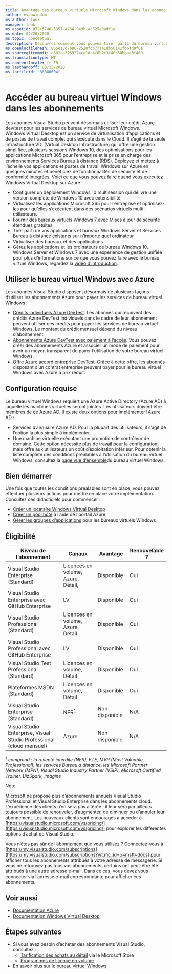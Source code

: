 ```yaml
---
title: Avantage des bureaux virtuels Microsoft Windows dans les abonnements Visual Studio | Microsoft Docs
author: evanwindom
ms.author: lank
manager: lank
ms.assetid: 872c5746-5357-4764-949b-aa525a0adf1a
ms.date: 04/20/2020
ms.topic: conceptual
description: Découvrez comment vous pouvez tirer parti du bureau virtuel Microsoft Windows via votre abonnement Visual Studio
ms.openlocfilehash: 865e18d7b8672520fcb771a1db56141fb6fd9f0a
ms.sourcegitcommit: a801ca3269274ce1de4f6b2c3f40b58bbaa3f460
ms.translationtype: MT
ms.contentlocale: fr-FR
ms.lasthandoff: 08/25/2020
ms.locfileid: "88800604"
---
```

# <a name="access-windows-virtual-desktop-in-subscriptions"></a>Accéder au bureau virtuel Windows dans les abonnements 
Les abonnés Visual Studio peuvent désormais utiliser leur crédit Azure dev/test pour les services de bureau virtuel Microsoft Windows.  
Windows Virtual Desktop est un service de virtualisation d’applications et de postes de travail complet qui s’exécute dans le Cloud. Il s’agit de la seule infrastructure VDI (Virtual Desktop Infrastructure) qui offre une gestion simplifiée, plusieurs sessions Windows 10, des optimisations pour les applications Microsoft 365 pour l’entreprise et la prise en charge des environnements Services Bureau à distance (RDS). Déployez et mettez à l’échelle vos applications et postes de travail Windows sur Azure en quelques minutes et bénéficiez de fonctionnalités de sécurité et de conformité intégrées.
Voici ce que vous pouvez faire quand vous exécutez Windows Virtual Desktop sur Azure :
- Configurer un déploiement Windows 10 multisession qui délivre une version complète de Windows 10 avec extensibilité
- Virtualisez les applications Microsoft 365 pour l’entreprise et optimisez-les pour qu’elles s’exécutent dans des scénarios virtuels multi-utilisateurs.
- Fournir des bureaux virtuels Windows 7 avec Mises à jour de sécurité étendues gratuites
- Tirer parti de vos applications et bureaux Windows Server et Services Bureau à distance existants sur n’importe quel ordinateur
- Virtualiser des bureaux et des applications
- Gérez les applications et les ordinateurs de bureau Windows 10, Windows Server et Windows 7 avec une expérience de gestion unifiée pour plus d’informations sur ce que vous pouvez faire avec le bureau virtuel Windows, regardez la [vidéo d’introduction](https://docs.microsoft.com/azure/virtual-desktop/overview).

## <a name="use-windows-virtual-desktop-with-azure"></a>Utiliser le bureau virtuel Windows avec Azure 
Les abonnés Visual Studio disposent désormais de plusieurs façons d’utiliser les abonnements Azure pour payer les services de bureau virtuel Windows :
- [Crédits individuels Azure DevTest](vs-azure.md).  Les abonnés qui reçoivent des crédits Azure DevTest individuels dans le cadre de leur abonnement peuvent utiliser ces crédits pour payer les services de bureau virtuel Windows.  Le montant du crédit mensuel dépend du niveau d’abonnement.
- [Abonnements Azure DevTest avec paiement à l’accès](vs-azure-payg.md).  Vous pouvez créer des abonnements Azure et associer un mode de paiement pour avoir un moyen transparent de payer l’utilisation de votre bureau virtuel Windows. 
- [Offre Azure accord entreprise DevTest](azure-ea-devtest.md).  Grâce à cette offre, les abonnés disposant d’un contrat entreprise peuvent payer pour le bureau virtuel Windows avec Azure à prix réduit. 

## <a name="requirements"></a>Configuration requise
Le bureau virtuel Windows requiert une Azure Active Directory (Azure AD) à laquelle les machines virtuelles seront jointes.  Les utilisateurs doivent être membres de ce Azure AD.  Il existe deux options pour implémenter l’Azure AD :
- Services d’annuaire Azure AD.  Pour la plupart des utilisateurs, il s’agit de l’option la plus simple à implémenter.
- Une machine virtuelle exécutant une promotion de contrôleur de domaine.  Cette option nécessite plus de travail pour la configuration, mais offre aux utilisateurs un coût d’exploitation inférieur.
Pour obtenir la liste complète des conditions préalables à l’utilisation du bureau virtuel Windows, consultez la [page vue d’ensemble](https://docs.microsoft.com/azure/virtual-desktop/overview#requirements)du bureau virtuel Windows. 

## <a name="get-started"></a>Bien démarrer 
Une fois que toutes les conditions préalables sont en place, vous pouvez effectuer plusieurs actions pour mettre en place votre implémentation.  Consultez ces didacticiels pour commencer :
- [Créer un locataire Windows Virtual Desktop](https://docs.microsoft.com/azure/virtual-desktop/virtual-desktop-fall-2019/tenant-setup-azure-active-directory)
- [Créer un pool hôte](https://docs.microsoft.com/azure/virtual-desktop/create-host-pools-azure-marketplace) à l’aide de l’portail Azure
- [Gérer les groupes d’applications](https://docs.microsoft.com/azure/virtual-desktop/manage-app-groups) pour les bureaux virtuels Windows

## <a name="eligibility"></a>Éligibilité
| Niveau de l’abonnement                                                 |     Canaux                                            | Avantage                                                          | Renouvelable ?    |
|--------------------------------------------------------------------|---------------------------------------------------------|------------------------------------------------------------------|---------------|
| Visual Studio Enterprise (Standard)   | Licences en volume, Azure, Détail, | Disponible|  Oui          |
| Visual Studio Enterprise avec GitHub Enterprise  | LV | Disponible|  Oui          |
| Visual Studio Professional (Standard) | Licences en volume, Azure, Détail                                       | Disponible                                                             |  Oui             |
| Visual Studio Professional avec GitHub Enterprise | LV                                       | Disponible                                        |  Oui           |
| Visual Studio Test Professional (Standard)                         | Licences en volume, Détail                                              | Disponible|  Oui          |
| Plateformes MSDN (Standard)                                          | Licences en volume, Détail                                              | Disponible                                         |  Oui          |
| Visual Studio Enterprise (Standard)  | NFR<sup>1</sup> |Non disponible  | N/A |
| Visual Studio Enterprise, Visual Studio Professional (cloud mensuel) | Azure | Non disponible | N/A |

<sup>1</sup>  *comprend : la revente interdite (NFR), FTE, MVP (Most Valuable Professional), les services Bureau à distance, les Microsoft Partner Network (MPN), Visual Studio Industry Partner (VSIP), Microsoft Certified Trainer, BizSpark, imagine*

> [!NOTE]
> Microsoft ne propose plus d’abonnements annuels Visual Studio Professional et Visual Studio Enterprise dans les abonnements cloud. L’expérience des clients n’en sera pas altérée ; il leur sera par ailleurs toujours possible de renouveler, d’augmenter, de diminuer ou d’annuler leur abonnement. Les nouveaux clients sont encouragés à accéder à [https://visualstudio.microsoft.com/vs/pricing/](https://visualstudio.microsoft.com/vs/pricing/) pour explorer les différentes options d’achat de Visual Studio.

Vous n’êtes pas sûr de l’abonnement que vous utilisez ?  Connectez-vous à [https://my.visualstudio.com/subscriptions](https://my.visualstudio.com/subscriptions?wt.mc_id=o~msft~docs) pour afficher tous les abonnements attribués à votre adresse de messagerie. Si vous ne retrouvez pas tous vos abonnements, certains ont peut-être été attribués à une autre adresse e-mail.  Dans ce cas, vous devez vous connecter via l’adresse e-mail correspondante pour afficher ces abonnements.

## <a name="see-also"></a>Voir aussi
- [Documentation Azure](https://docs.microsoft.com/azure/)
- [Documentation Windows Virtual Desktop](https://docs.microsoft.com/azure/virtual-desktop/)

## <a name="next-steps"></a>Étapes suivantes
-   Si vous avez besoin d’acheter des abonnements Visual Studio, consultez :
     - [Tarification des achats au détail](https://visualstudio.microsoft.com/vs/pricing/) via le Microsoft Store
     - [Programmes de licence en volume](https://www.microsoft.com/licensing/default)
-   En savoir plus sur le [bureau virtuel Windows](https://docs.microsoft.com/azure/virtual-desktop/overview) 
